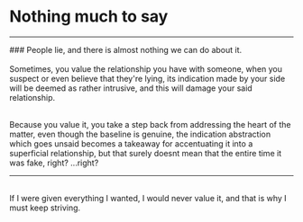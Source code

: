 # Nothing much to say
<hr>
### People lie, and there is almost nothing we can do about it. <br> 
<br>
Sometimes, you value the relationship you have with someone, when you suspect or even believe that they're lying, its indication made by your side will be deemed as rather intrusive, and this will damage your said relationship. <br> <br>

Because you value it, you take a step back from addressing the heart of the matter, even though the baseline is genuine, the indication abstraction which goes unsaid becomes a takeaway for accentuating it into a superficial relationship, but that surely doesnt mean that the entire time it was fake, right? ...right? 

<hr>
<br>
If I were given everything I wanted, I would never value it, and that is why I must keep striving.
